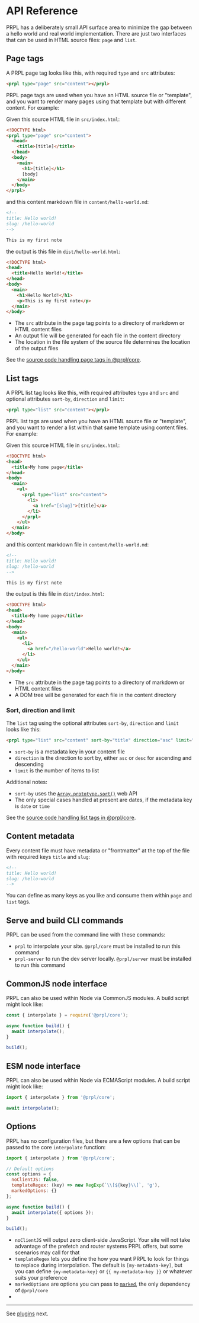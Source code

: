 <!--
title: API reference
slug: /api
order: 03
-->

# API Reference

PRPL has a deliberately small API surface area to minimize the gap between a hello world and real world 
implementation. There are just two interfaces that can be used in HTML source files: `page` and `list`.

## Page tags

A PRPL page tag looks like this, with required `type` and `src` attributes:

```html
<prpl type="page" src="content"></prpl>
```

PRPL page tags are used when you have an HTML source file or "template", and you want to render many pages using 
that template but with different content. For example:

Given this source HTML file in `src/index.html`:

```html
<!DOCTYPE html>
<prpl type="page" src="content">
  <head>
    <title>[title]</title>
  </head>
  <body>
    <main>
      <h1>[title]</h1>
      [body]
    </main>
  </body>
</prpl>
```

and this content markdown file in `content/hello-world.md`:

```markdown
<!--
title: Hello world!
slug: /hello-world
-->

This is my first note
```

the output is this file in `dist/hello-world.html`:

```html
<!DOCTYPE html>
<head>
  <title>Hello World!</title>
</head>
<body>
  <main>
    <h1>Hello World!</h1>
    <p>This is my first note</p>
  </main>
</body>
```

- The `src` attribute in the page tag points to a directory of markdown or HTML content files
- An output file will be generated for each file in the content directory
- The location in the file system of the source file determines the location of the output files

See the [source code handling page tags in @prpl/core](https://github.com/tyhopp/prpl/blob/master/packages/core/src/interpolate/interpolate-page.ts).

## List tags

A PRPL list tag looks like this, with required attributes `type` and `src` and optional attributes `sort-by`, 
`direction` and `limit`:

```html
<prpl type="list" src="content"></prpl>
```

PRPL list tags are used when you have an HTML source file or "template", and you want to render a list within that 
same template using content files. For example:

Given this source HTML file in `src/index.html`:

```html
<!DOCTYPE html>
<head>
  <title>My home page</title>
</head>
<body>
  <main>
    <ul>
      <prpl type="list" src="content">
        <li>
          <a href="[slug]">[title]</a>
        </li>
      </prpl>
    </ul>
  </main>
</body>
```

and this content markdown file in `content/hello-world.md`:

```markdown
<!--
title: Hello world!
slug: /hello-world
-->

This is my first note
```

the output is this file in `dist/index.html`:


```html
<!DOCTYPE html>
<head>
  <title>My home page</title>
</head>
<body>
  <main>
    <ul>
      <li>
        <a href="/hello-world">Hello world!</a>
      </li>
    </ul>
  </main>
</body>
```

- The `src` attribute in the page tag points to a directory of markdown or HTML content files
- A DOM tree will be generated for each file in the content directory

### Sort, direction and limit

The `list` tag using the optional attributes `sort-by`, `direction` and `limit` looks like this:

```html
<prpl type="list" src="content" sort-by="title" direction="asc" limit="2"></prpl>
```

- `sort-by` is a metadata key in your content file
- `direction` is the direction to sort by, either `asc` or `desc` for ascending and descending
- `limit` is the number of items to list

Additional notes:

- `sort-by` uses the [`Array.prototype.sort()`](https://developer.mozilla.org/en-US/docs/Web/JavaScript/Reference/Global_Objects/Array/sort) web API
- The only special cases handled at present are dates, if the metadata key is `date` or `time`

See the [source code handling list tags in @prpl/core](https://github.com/tyhopp/prpl/blob/master/packages/core/src/interpolate/interpolate-list.ts).

## Content metadata

Every content file must have metadata or "frontmatter" at the top of the file with required keys `title` and `slug`:

```html
<!--
title: Hello world!
slug: /hello-world
-->
```

You can define as many keys as you like and consume them within `page` and `list` tags.

## Serve and build CLI commands

PRPL can be used from the command line with these commands:

- `prpl` to interpolate your site. `@prpl/core` must be installed to run this command
- `prpl-server` to run the dev server locally. `@prpl/server` must be installed to run this command

## CommonJS node interface

PRPL can also be used within Node via CommonJS modules. A build script might look like:

```javascript
const { interpolate } = require('@prpl/core');

async function build() {
  await interpolate();
}

build();
```

## ESM node interface

PRPL can also be used within Node via ECMAScript modules. A build script might look like:

```javascript
import { interpolate } from '@prpl/core';

await interpolate();
```

## Options

PRPL has no configuration files, but there are a few options that can be passed to the core `interpolate` function:

```javascript
import { interpolate } from '@prpl/core';

// Default options
const options = {
  noClientJS: false,
  templateRegex: (key) => new RegExp(`\\[${key}\\]`, 'g'),
  markedOptions: {}
};

async function build() {
  await interpolate({ options });
}

build();
```

- `noClientJS` will output zero client-side JavaScript. Your site will not take advantage of the prefetch and router 
  systems PRPL offers, but some scenarios may call for that
- `templateRegex` lets you define the how you want PRPL to look for things to replace during interpolation. The 
  default is `[my-metadata-key]`, but you can define `{my-metadata-key}` or `{{ my-metadata-key }}` or whatever suits 
  your preference
- `markedOptions` are options you can pass to [`marked`](https://marked.js.org/using_advanced#options), the only 
  dependency of `@prpl/core`
- 
---

See [plugins](/plugins) next.